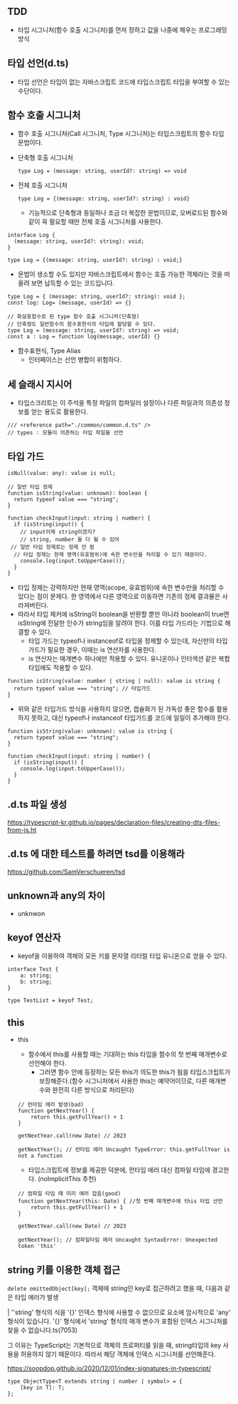 ## TDD
- 타입 시그니처(함수 호출 시그니처)를 먼저 정하고 값을 나중에 채우는 프로그래밍 방식

## 타입 선언(d.ts)
- 타입 선언은 타입이 없는 자바스크립트 코드에 타입스크립트 타입을 부여할 수 있는 수단이다.

## 함수 호출 시그니처
- 함수 호출 시그니처(Call 시그니처, Type 시그니처)는 타입스크립트의 함수 타입 문법이다.
- 단축형 호출 시그니처
    
    ```tsx
    type Log = (message: string, userId?: string) => void
    ```
    
- 전체 호출 시그니처
    
    ```tsx
    type Log = {(message: string, userId?: string) : void}
    ```
    
    - 기능적으로 단축형과 동일하나 조금 더 복잡한 문법이므로, 오버로드된 함수와 같이 꼭 필요할 때만 전체 호출 시그니처를 사용한다.

```tsx
interface Log {
  (message: string, userId?: string): void;
}
```
```tsx
type Log = {(message: string, userId?: string) : void;}
```
- 문법이 생소할 수도 있지만 자바스크립트에서 함수는 호출 가능한 객체라는 것을 떠올려 보면 납득할 수 있는 코드입니다.

```tsx
type Log = { (message: string, userId?: string): void };
const log: Log= (message, userId) => {}
```

```tsx
// 화살표함수로 된 type 함수 호출 시그니처(단축형)
// 단축형도 일반함수의 함수표현식의 타입에 할당할 수 있다.
type Log = (message: string, userId?: string) => void;
const a : Log = function log(message, userId) {}
```

- 함수표현식, Type Alias
  - 인터페이스는 선언 병합이 위험하다.

## 세 슬래시 지시어
- 타입스크리트는 이 주석을 특정 파일의 컴파일러 설정이나 다른 파일과의 의존성 정보를 얻는 용도로 활용한다. 
```tsx
/// <reference path="./common/common.d.ts" />
// types : 모듈이 의존하는 타입 파일을 선언
```

## 타입 가드

```tsx
isNull(value: any): value is null;
```

```tsx
// 일반 타입 정제
function isString(value: unknown): boolean {
  return typeof value === "string";
}

function checkInput(input: string | number) {
  if (isString(input)) {
    // input이제 string이겠지?
    // string, number 둘 다 될 수 있어
 // 일반 타입 정제로는 정제 안 됨
  // 타입 정제는 현재 영역(유효범위)에 속한 변수만을 처리할 수 있기 때문이다.
    console.log(input.toUpperCase());
  }
}
```
- 타입 정제는 강력하지만 현재 영역(scope, 유효범위)에 속한 변수만을 처리할 수 있다는 점이 문제다. 한 영역에서 다른 영역으로 이동하면 기존의 정제 결과물은 사라져버린다.
- 따라서 타입 체커에 isString이 boolean을 반환할 뿐만 아니라 boolean이 true면 isString에 전달한 인수가 string임을 알려야 한다. 이를 타입 가드라는 기법으로 해결할 수 있다.
  - 타입 가드는 typeof나 instanceof로 타입을 정제할 수 있는데, 자신만의 타입 가드가 필요한 경우, 이때는 is 연산자를 사용한다. 
  - is 연산자는 매개변수 하나에만 적용할 수 있다. 유니온이나 인터섹션 같은 복합 타입에도 적용할 수 있다.
```tsx
function isString(value: number | string | null): value is string {
  return typeof value === "string"; // 타입가드
}
```
- 위와 같은 타입가드 방식을 사용하지 않으면, 캡슐화가 된 가독성 좋은 함수를 활용하지 못하고, 대신 typeof나 instanceof 타입가드를 코드에 일일이 추가해야 한다.

```tsx
function isString(value: unknown): value is string {
  return typeof value === "string";
}

function checkInput(input: string | number) {
  if (isString(input)) { 
    console.log(input.toUpperCase()); 
  }
}
```

## .d.ts 파일 생성
https://typescript-kr.github.io/pages/declaration-files/creating-dts-files-from-js.ht

## .d.ts 에 대한 테스트를 하려면 tsd를 이용해라
https://github.com/SamVerschueren/tsd

## unknown과 any의 차이
- unknwon

## keyof 연산자
- keyof을 이용하여 객체의 모든 키를 문자열 리터럴 타입 유니온으로 얻을 수 있다.
```tsx
interface Test {
    a: string;
    b: string;
}

type TestList = keyof Test;
```


## this
- this
    - 함수에서 this를 사용할 때는 기대하는 this 타입을 함수의 첫 번째 매개변수로 선언해야 한다.
        - 그러면 함수 안에 등장하는 모든 this가 의도한 this가 됨을 타입스크립트가 보장해준다.(함수 시그니처에서 사용한 this는 예약어이므로, 다른 매개변수와 완전히 다른 방식으로 처리된다)
    
    ```tsx
    // 런타임 에러 발생(bad)
    function getNextYear() {
    	return this.getFullYear() + 1
    }
    
    getNextYear.call(new Date) // 2023
    
    getNextYear(); // 런타임 에러 Uncaught TypeError: this.getFullYear is not a function
    ```
    
    - 타입스크립트에 정보를 제공한 덕분에, 런타임 에러 대신 컴파일 타임에 경고한다. (noImplicitThis 추천)
    
    ```tsx
    // 컴파일 타임 때 미리 에러 잡음(good)
    function getNextYear(this: Date) { //첫 번째 매개변수에 this 타입 선언
    	return this.getFullYear() + 1
    }
    
    getNextYear.call(new Date) // 2023
    
    getNextYear(); // 컴파일타임 에러 Uncaught SyntaxError: Unexpected token 'this'
    ```

## string 키를 이용한 객체 접근

`delete omittedObject[key];` 객체에 string인 key로 접근하려고 했을 때, 다음과 같은 타입 에러가 발생

| ''string' 형식의 식을 '{}' 인덱스 형식에 사용할 수 없으므로 요소에 암시적으로 'any' 형식이 있습니다.
  '{}' 형식에서 'string' 형식의 매개 변수가 포함된 인덱스 시그니처를 찾을 수 없습니다.ts(7053)

그 이유는 TypeScript는 기본적으로 객체의 프로퍼티를 읽을 때, string타입의 key 사용을 허용하지 않기 때문이다. 
따라서 해당 객체에 인덱스 시그니처를 선언해준다.

https://soopdop.github.io/2020/12/01/index-signatures-in-typescript/

```tsx
type ObjectType<T extends string | number | symbol> = {
    [key in T]: T;
};
```